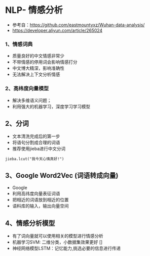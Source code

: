 
# NLP- 情感分析

- 参考自：https://github.com/eastmountyxz/Wuhan-data-analysis/
- https://developer.aliyun.com/article/265024

### 1、情感词典
- 质量良好的中文情感非常少
- 不带情感的停用词会影响情感打分
- 中文博大精深，影响准确性
- 无法解决上下文分析情感


### 2、高纬度向量模型
- 解决多维语义问题；
- 利用强大的机器学习，深度学习学习模型


## 2、分词
- 文本清洗完成后的第一步
- 将语句分割成合理的词语
- 推荐使用jieba进行中文分词
```
jieba.lcut("我今天心情真好!")
```

## 3、Google Word2Vec (词语转成向量)
- Google
- 利用高纬度向量表征词语
- 把相近的词语放到相近的位置
- 语料库的输入，输出向量空间

## 4、情感分析模型
- 有了词向量就可以使用相关的模型进行情感分析
- 机器学习SVM: 二维分类，小数据集效果更好 []
- 神经网络模型LSTM：记忆能力,挑选必要的信息进行传递





